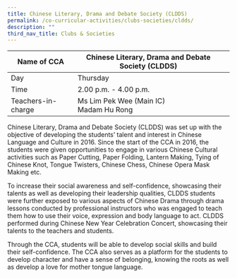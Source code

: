 ```yaml
---
title: Chinese Literary, Drama and Debate Society (CLDDS)
permalink: /co-curricular-activities/clubs-societies/cldds/
description: ""
third_nav_title: Clubs & Societies
---
```

|Name of CCA|Chinese Literary, Drama and Debate Society (CLDDS)|  |
| -------- | ------- | --------------- |
|Day | Thursday | 
| Time |2.00 p.m. - 4.00 p.m. 
|Teachers-in-charge |Ms Lim Pek Wee (Main IC)<br>Madam Hu Rong


<p style="box-sizing: inherit; font-size: 1em;">
Chinese Literary, Drama and Debate Society (CLDDS) was set up with the objective of developing the students’ talent and interest in Chinese Language and Culture in 2016. Since the start of the CCA in 2016, the students were given opportunities to engage in various Chinese Cultural activities such as Paper Cutting, Paper Folding, Lantern Making, Tying of Chinese Knot, Tongue Twisters, Chinese Chess, Chinese Opera Mask Making etc. </p><p style="box-sizing: inherit; font-size: 1em;"></p><p style="box-sizing: inherit; font-size: 1em;">To increase their social awareness and self-confidence, showcasing their talents as well as developing their leadership qualities, CLDDS students were further exposed to various aspects of Chinese Drama through drama lessons conducted by professional instructors who was engaged to teach them how to use their voice, expression and body language to act. CLDDS performed during Chinese New Year Celebration Concert, showcasing their talents to the teachers and students.</p><p style="box-sizing: inherit; font-size: 1em;">Through the CCA, students will be able to develop social skills and build their self-confidence. The CCA also serves as a platform for the students to develop character and have a sense of belonging, knowing the roots as well as develop a love for mother tongue language.</p>